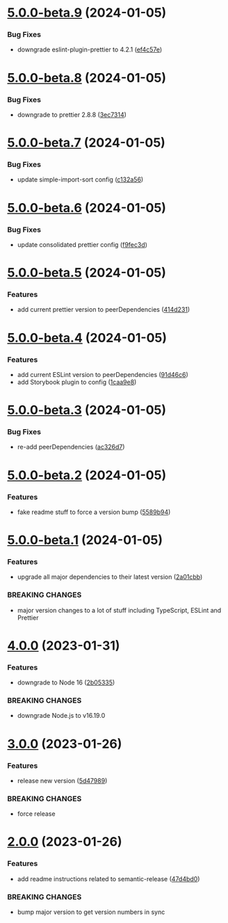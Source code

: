 # [5.0.0-beta.9](https://github.com/kapowaz/eslint-config/compare/v5.0.0-beta.8...v5.0.0-beta.9) (2024-01-05)


### Bug Fixes

* downgrade eslint-plugin-prettier to 4.2.1 ([ef4c57e](https://github.com/kapowaz/eslint-config/commit/ef4c57efa3fa5412a51043e02e2ed07fc61294d7))

# [5.0.0-beta.8](https://github.com/kapowaz/eslint-config/compare/v5.0.0-beta.7...v5.0.0-beta.8) (2024-01-05)


### Bug Fixes

* downgrade to prettier 2.8.8 ([3ec7314](https://github.com/kapowaz/eslint-config/commit/3ec7314f2bd5287c5c6bb10d679f48e99879d756))

# [5.0.0-beta.7](https://github.com/kapowaz/eslint-config/compare/v5.0.0-beta.6...v5.0.0-beta.7) (2024-01-05)


### Bug Fixes

* update simple-import-sort config ([c132a56](https://github.com/kapowaz/eslint-config/commit/c132a5693c1262012e77737f918640cc35ce3b2d))

# [5.0.0-beta.6](https://github.com/kapowaz/eslint-config/compare/v5.0.0-beta.5...v5.0.0-beta.6) (2024-01-05)


### Bug Fixes

* update consolidated prettier config ([f9fec3d](https://github.com/kapowaz/eslint-config/commit/f9fec3da113ad908906bec1b6a034da499250291))

# [5.0.0-beta.5](https://github.com/kapowaz/eslint-config/compare/v5.0.0-beta.4...v5.0.0-beta.5) (2024-01-05)


### Features

* add current prettier version to peerDependencies ([414d231](https://github.com/kapowaz/eslint-config/commit/414d231d0e5c8d6703c97b9aa591784420b9f3de))

# [5.0.0-beta.4](https://github.com/kapowaz/eslint-config/compare/v5.0.0-beta.3...v5.0.0-beta.4) (2024-01-05)


### Features

* add current ESLint version to peerDependencies ([91d46c6](https://github.com/kapowaz/eslint-config/commit/91d46c62ecb920fa2b072a089656b2c0b69a7d99))
* add Storybook plugin to config ([1caa9e8](https://github.com/kapowaz/eslint-config/commit/1caa9e8a465093b4c303c77ee1020fd9a0701487))

# [5.0.0-beta.3](https://github.com/kapowaz/eslint-config/compare/v5.0.0-beta.2...v5.0.0-beta.3) (2024-01-05)


### Bug Fixes

* re-add peerDependencies ([ac326d7](https://github.com/kapowaz/eslint-config/commit/ac326d726cc1baa676875dbca07196f8f087decf))

# [5.0.0-beta.2](https://github.com/kapowaz/eslint-config/compare/v5.0.0-beta.1...v5.0.0-beta.2) (2024-01-05)


### Features

* fake readme stuff to force a version bump ([5589b94](https://github.com/kapowaz/eslint-config/commit/5589b94d84749c833b6dad18fb6ae58bacc13fb1))

# [5.0.0-beta.1](https://github.com/kapowaz/eslint-config/compare/v4.0.0...v5.0.0-beta.1) (2024-01-05)


### Features

* upgrade all major dependencies to their latest version ([2a01cbb](https://github.com/kapowaz/eslint-config/commit/2a01cbb987408386c6f755e91ca4deb21c03c93e))


### BREAKING CHANGES

* major version changes to a lot of stuff including TypeScript, ESLint and Prettier

# [4.0.0](https://github.com/kapowaz/eslint-config/compare/v3.0.0...v4.0.0) (2023-01-31)


### Features

* downgrade to Node 16 ([2b05335](https://github.com/kapowaz/eslint-config/commit/2b0533522b3c1a35d03b7ae7f2ac43cfad86854c))


### BREAKING CHANGES

* downgrade Node.js to v16.19.0

# [3.0.0](https://github.com/kapowaz/eslint-config/compare/v2.0.0...v3.0.0) (2023-01-26)


### Features

* release new version ([5d47989](https://github.com/kapowaz/eslint-config/commit/5d479893e662ac26cfaccaa0f8c6919131c07bbf))


### BREAKING CHANGES

* force release

# [2.0.0](https://github.com/kapowaz/eslint-config/compare/v1.0.0...v2.0.0) (2023-01-26)


### Features

* add readme instructions related to semantic-release ([47d4bd0](https://github.com/kapowaz/eslint-config/commit/47d4bd0647c0691260430512ca20c455e6dd9155))


### BREAKING CHANGES

* bump major version to get version numbers in sync
